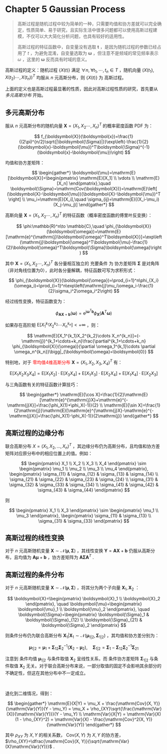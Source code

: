 # Chapter 5 Gaussian Process

> 高斯过程是随机过程中较为简单的一种，只需要均值和协方差就可以完全确定，性质简单、易于研究，且实际生活中很多问题都可以使用高斯过程建模，不仅可以大大简化分析问题，也具有较好的适用性。
>
> 高斯过程的特征函数中，自变量没有选取 $\boldsymbol{t}$ ，是因为随机过程的参数已经占用了 $t$ ，为避免混淆，自变量选取为 $\boldsymbol{\omega}$ ，但注意不是频域的常见频率表示 $\omega$ ，这里的 $\boldsymbol{\omega}$ 反而具有时域的意义。

高斯过程的定义：随机过程 $\{X(t)\}$ 满足 $\forall n,\;\forall t_1,\cdots,t_n\in T$ ，随机向量 $\left(X(t_1),X(t_2)\cdots,X(t_n)\right)^T$ 均服从 $n$ 元高斯分布，则 $\{X(t)\}$ 为 高斯过程。

上面的定义也是高斯过程最显著的性质，因此对高斯过程性质的研究，首先要从 *多元高斯分布* 开始。

## 多元高斯分布

服从 $n$ 元高斯分布的随机向量 $\boldsymbol{X}=\left(X_1,X_2\cdots,X_n\right)^T$ 的概率密度函数 PDF 为：

$$
f_{\boldsymbol{X}}(\boldsymbol{x})=\frac{1}{(2\pi)^{n/2}\sqrt{|\boldsymbol{\Sigma}|}}\exp\left(-\frac{1}{2}(\boldsymbol{x}-\boldsymbol{\mu})^T\boldsymbol{\Sigma}^{-1}(\boldsymbol{x}-\boldsymbol{\mu})\right)
$$

均值和协方差矩阵：

$$
\begin{gather*}
\boldsymbol{\mu}=\mathrm{E}[\boldsymbol{X}]=\begin{pmatrix}
\mathrm{E}[X_1] \\ \vdots \\ \mathrm{E}[X_n]
\end{pmatrix},\quad
\boldsymbol{\Sigma}=\mathrm{Cov(\boldsymbol{X})}=\mathrm{E}\left[ (\boldsymbol{X}-\boldsymbol{\mu})(\boldsymbol{X}-\boldsymbol{\mu})^T \right] \\
\mu_i=\mathrm{E}[X_i],\quad \sigma_{ij}=\mathrm{E}[(X_i-\mu_i)(X_j-\mu_j)]
\end{gather*}
$$

高斯向量 $\boldsymbol{X}=\left(X_1,X_2\cdots,X_n\right)^T$ 的特征函数（概率密度函数的傅里叶反变换）：

$$
\phi:\mathbb{R}^n\to \mathbb{C},\quad
\phi_{\boldsymbol{X}}(\boldsymbol{\omega})=\mathrm{E}[\mathrm{e}^{\mathrm{j}\boldsymbol{\omega}^T\boldsymbol{X}}]=\exp\left(\mathrm{j}\boldsymbol{\omega}^T\boldsymbol{\mu}-\frac{1}{2}\boldsymbol{\omega}^T\boldsymbol{\Sigma}\boldsymbol{\omega}\right)
$$

其中 $\boldsymbol{X}=\left(X_1,X_2\cdots,X_n\right)^T$ 各分量相互独立的 充要条件 为 协方差矩阵 $\boldsymbol{\Sigma}$ 是对角阵（非对角线位置为0），此时各分量解耦，特征函数可写为求积形式：

$$
\phi_{\boldsymbol{X}}(\boldsymbol{\omega})=\prod_{i=1}^n\phi_{X_i}(\omega_i)=\prod_{i=1}^n\exp\left(\mathrm{j}\mu_i\omega_i-\frac{1}{2}\sigma_i^2\omega_i^2\right)
$$

经过线性变换，特征函数变为：

$$
\phi_{\boldsymbol{A}\boldsymbol{X}+\boldsymbol{b}}(\boldsymbol{\omega})=\mathrm{e}^{\mathrm{j}\boldsymbol{\omega}^T\boldsymbol{b}}\phi_{\boldsymbol{X}}(\boldsymbol{A}^T\boldsymbol{\omega})
$$

如果存在高阶矩 $\mathrm{E}[X_1^{k_1}X_2^{k_2}\cdots X_n^{k_n}]<+\infty$ ，则：

$$
\mathrm{E}[X_1^{k_1}X_2^{k_2}\cdots X_n^{k_n}]=(-\mathrm{j})^{k_1+\cdots+k_n}\frac{\partial^{k_1+\cdots+k_n} \phi_{\boldsymbol{X}}(\omega)}{\partial \omega_1^{k_1}\cdots \partial \omega_n^{k_n}}\bigg|_{\boldsymbol{\omega}=\boldsymbol{0}}
$$

特别地，对于 <span style="color:red">零均值4维高斯分布</span> $\boldsymbol{X}=(X_1,X_2,X_3,X_4)^T$ 有：

$$
\mathrm{E}[X_1X_2X_3X_4]=\mathrm{E}[X_1X_2]\cdot\mathrm{E}[X_3X_4]+\mathrm{E}[X_1X_3]\cdot\mathrm{E}[X_2X_4]+\mathrm{E}[X_1X_4]\cdot\mathrm{E}[X_2X_3]
$$

与三角函数有关的特征函数计算技巧：

$$
\begin{gather*}
\mathrm{E}[\cos X]=\frac{1}{2}\mathrm{E}[\mathrm{e}^{\mathrm{j}X}+\mathrm{e}^{-\mathrm{j}X}]=\frac{\phi_X(1)+\phi_X(-1)}{2} \\
\mathrm{E}[\sin X]=\frac{1}{2\mathrm{j}}\mathrm{E}[\mathrm{e}^{\mathrm{j}X}-\mathrm{e}^{-\mathrm{j}X}]=\frac{\phi_X(1)-\phi_X(-1)}{2\mathrm{j}}
\end{gather*}
$$

## 高斯过程的边缘分布

联合高斯分布 $\boldsymbol{}{X}=(X_1, X_2, \dots, X_n)^T$ ，其边缘分布仍为高斯分布，且均值和协方差矩阵对应原分布中的相应位置上的值。例如：

$$
\begin{pmatrix}
X_1 \\
X_2 \\
X_3 \\
X_4
\end{pmatrix}
\sim
\begin{pmatrix}
\mu_1 \\
\mu_2 \\
\mu_3 \\
\mu_4
\end{pmatrix},
\begin{pmatrix}
\sigma_{11} & \sigma_{12} & \sigma_{13} & \sigma_{14} \\
\sigma_{21} & \sigma_{22} & \sigma_{23} & \sigma_{24} \\
\sigma_{31} & \sigma_{32} & \sigma_{33} & \sigma_{34} \\
\sigma_{41} & \sigma_{42} & \sigma_{43} & \sigma_{44}
\end{pmatrix}
$$

则

$$
\begin{pmatrix}
X_1 \\
X_3
\end{pmatrix}
\sim
\begin{pmatrix}
\mu_1 \\
\mu_3
\end{pmatrix},
\begin{pmatrix}
\sigma_{11} & \sigma_{13} \\
\sigma_{31} & \sigma_{33}
\end{pmatrix}
$$

## 高斯过程的线性变换

对于 $n$ 元高斯随机变量 $\boldsymbol{X} \sim \mathcal{N}(\boldsymbol{\mu}, \boldsymbol{\Sigma})$ ，其线性变换 $\boldsymbol{Y} = \boldsymbol{A}\boldsymbol{X} + \boldsymbol{b}$ 仍服从高斯分布，且均值为 $\boldsymbol{A}\boldsymbol{\mu} + \boldsymbol{b}$ ，协方差矩阵为 $\boldsymbol{A}\boldsymbol{\Sigma} \boldsymbol{A}^T$ .

## 高斯过程的条件分布

对于 $n$ 元高斯随机变量 $\boldsymbol{X} \sim \mathcal{N}(\boldsymbol{\mu}, \boldsymbol{\Sigma})$ ，将其分为两个子向量 $\boldsymbol{X}_1,\boldsymbol{X}_2$ ：

$$
\boldsymbol{X}=\begin{pmatrix}
\boldsymbol{X}_1 \\ \boldsymbol{X}_2
\end{pmatrix}, \quad
\boldsymbol{\mu}=\begin{pmatrix}
\boldsymbol{\mu}_1 \\ \boldsymbol{\mu}_2
\end{pmatrix}, \quad
\boldsymbol{\Sigma}=\begin{pmatrix}
\boldsymbol{\Sigma}_1 & \boldsymbol{\Sigma}_{12} \\
\boldsymbol{\Sigma}_{21} & \boldsymbol{\Sigma}_2
\end{pmatrix}
$$

则条件分布仍为联合高斯分布 $\boldsymbol{X}_1|\boldsymbol{X}_1\sim\mathcal{N}(\boldsymbol{\mu}_{1|2},\boldsymbol{\Sigma}_{1|2})$ ，其均值和协方差分别为：

$$
\boldsymbol{\mu}_{1|2}=\boldsymbol{\mu}_1+\boldsymbol{\Sigma}_{12}\boldsymbol{\Sigma}_2^{-1}(\boldsymbol{X}_2-\boldsymbol{\mu}_2),\quad \boldsymbol{\Sigma}_{1|2}=\boldsymbol{\Sigma}_1-\boldsymbol{\Sigma}_{12}\boldsymbol{\Sigma}_2^{-1}\boldsymbol{\Sigma}_{21}
$$

注意到 条件均值 $\boldsymbol{\mu}_{1|2}$ 与条件取值 $\boldsymbol{X}_2$ 呈线性关系，而 条件协方差矩阵 $\boldsymbol{\Sigma}_{1|2}$ 与条件取值 $\boldsymbol{X}_2$ 无关。对于联合高斯分布来说，一部分取值的固定不会影响其余部分的不确定性，但这在其他分布中不一定成立。

<br>

退化到二维情况，得到：

$$
\begin{gather*}
\mathrm{E}(X|Y) = \mu_X + \frac{\mathrm{Cov}(X, Y)}{\mathrm{Var}(Y)}(Y - \mu_Y) = \mu_X + \rho_{XY}\sqrt{\frac{\mathrm{Var}(X)}{\mathrm{Var}(Y)}}(Y - \mu_Y) \\
\mathrm{Var}(X|Y) = \mathrm{Var}(X)(1 - \rho_{XY}^2) = \mathrm{Var}(X) - \frac{\mathrm{Cov}^2(X, Y)}{\mathrm{Var}(Y)}
\end{gather*}
$$

其中 $\rho_{XY}$ 为 $X,Y$ 的相关系数， $\mathrm{Cov}(X, Y)$ 为 $X,Y$ 的协方差， $\rho_{XY}=\dfrac{\mathrm{Cov}(X, Y)}{\sqrt{\mathrm{Var}(X)\mathrm{Var}(Y)}}$ .
